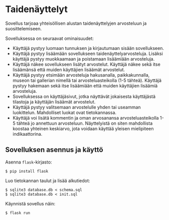 # Taidenäyttelyt

Sovellus tarjoaa yhteisöllisen alustan taidenäyttelyjen arvosteluun ja suosittelemiseen. 

Sovelluksessa on seuraavat ominaisuudet:

* Käyttäjä pystyy luomaan tunnuksen ja kirjautumaan sisään sovellukseen.
* Käyttäjä pystyy lisäämään sovellukseen taidenäyttelyarvosteluja. Lisäksi käyttäjä pystyy muokkaamaan ja poistamaan lisäämiään arvosteluja.
* Käyttäjä näkee sovellukseen lisätyt arvostelut. Käyttäjä näkee sekä itse lisäämänsä että muiden käyttäjien lisäämät arvostelut.
* Käyttäjä pystyy etsimään arvosteluja hakusanalla, paikkakunnalla, museon tai gallerian nimellä tai arvosteluasteikolla (1-5 tähteä). Käyttäjä pystyy hakemaan sekä itse lisäämiään että muiden käyttäjien lisäämiä arvosteluja.
* Sovelluksessa on käyttäjäsivut, jotka näyttävät jokaisesta käyttäjästä tilastoja ja käyttäjän lisäämät arvostelut.
* Käyttäjä pystyy valitsemaan arvostelulle yhden tai useamman luokittelun. Mahdolliset luokat ovat tietokannassa.
* Käyttäjä voi lisätä kommentin ja oman arvosanansa arvosteluasteikolla 1-5 tähteä jo annettuun arvosteluun. Näyttelyistä on siten mahdollista koostaa yhteinen keskiarvo, jota voidaan käyttää yleisen  mielipiteen indikaattorina.

## Sovelluksen asennus ja käyttö

Asenna `flask`-kirjasto:

```
$ pip install flask
```

Luo tietokannan taulut ja lisää alkutiedot:

```
$ sqlite3 database.db < schema.sql
$ sqlite3 database.db < init.sql
```

Käynnistä sovellus näin:

```
$ flask run
```